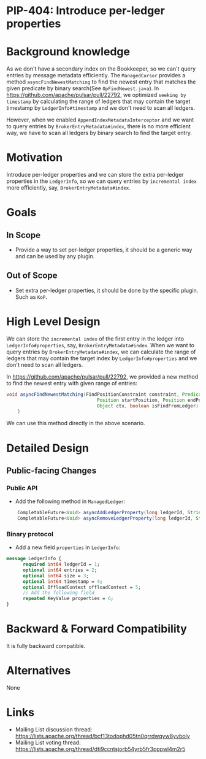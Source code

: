 # PIP-404: Introduce per-ledger properties

# Background knowledge

As we don't have a secondary index on the Bookkeeper, so we can't query entries by message metadata efficiently.
The `ManagedCursor` provides a method `asyncFindNewestMatching` to find the newest entry that matches the given
predicate by binary search(See `OpFindNewest.java`).
In https://github.com/apache/pulsar/pull/22792, we optimized `seeking by timestamp` by calculating
the range of ledgers that may contain the target timestamp by `LedgerInfo#timestamp` and we don't need to scan all
ledgers.

However, when we enabled `AppendIndexMetadataInterceptor` and we want to query entries by `BrokerEntryMetadata#index`,
there is no more efficient way,
we have to scan all ledgers by binary search to find the target entry.

# Motivation

Introduce per-ledger properties and we can store the extra per-ledger properties in the `LedgerInfo`,
so we can query entries by `incremental index` more efficiently, say, `BrokerEntryMetadata#index`.

# Goals

## In Scope

* Provide a way to set per-ledger properties, it should be a generic way and can be used by any plugin.

## Out of Scope

* Set extra per-ledger properties, it should be done by the specific plugin. Such as `KoP`.

# High Level Design

We can store the `incremental index` of the first entry in the ledger into `LedgerInfo#properties`, say,
`BrokerEntryMetadata#index`.
When we want to query entries by `BrokerEntryMetadata#index`, we can calculate the range of ledgers that may contain the
target index by `LedgerInfo#properties` and we don't need to scan all ledgers.

In https://github.com/apache/pulsar/pull/22792, we provided a new method to find the newest entry with given range of entries:
```java
void asyncFindNewestMatching(FindPositionConstraint constraint, Predicate<Entry> condition,
                                 Position startPosition, Position endPosition, FindEntryCallback callback,
                                 Object ctx, boolean isFindFromLedger) {
    }
```
We can use this method directly in the above scenario.

# Detailed Design

## Public-facing Changes

### Public API

* Add the following method in `ManagedLedger`:

```java
    CompletableFuture<Void> asyncAddLedgerProperty(long ledgerId, String key, String value);
    CompletableFuture<Void> asyncRemoveLedgerProperty(long ledgerId, String key);
```

### Binary protocol

* Add a new field `properties` in `LedgerInfo`:

```protobuf
message LedgerInfo {
      required int64 ledgerId = 1;
      optional int64 entries = 2;
      optional int64 size = 3;
      optional int64 timestamp = 4;
      optional OffloadContext offloadContext = 5;
      // Add the following field
      repeated KeyValue properties = 6;
}
```

# Backward & Forward Compatibility

It is fully backward compatible.

# Alternatives

None

# Links

<!--
Updated afterwards
-->

* Mailing List discussion thread: https://lists.apache.org/thread/bcf13todophd05tn0qrrdwqyw8yvboly
* Mailing List voting thread: https://lists.apache.org/thread/dtj9ccntsjorb54yrb5fr3pppwl4m2r5
